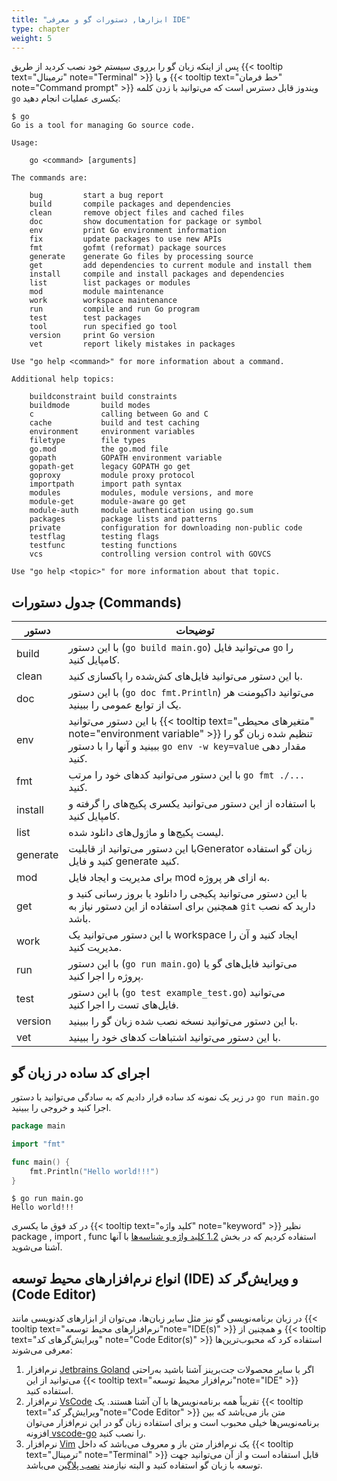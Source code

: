 ```yaml
---
title: "ابزارها, دستورات گو و معرفی IDE"
type: chapter
weight: 5
---
```


پس از اینکه زبان گو را برروی سیستم خود نصب کردید از طریق {{< tooltip text="ترمینال" note="Terminal" >}} و یا  {{< tooltip text="خط فرمان" note="Command prompt" >}}  ویندوز قابل دسترس است که می‌توانید با زدن کلمه `go` یکسری عملیات انجام دهید:

```shell
$ go
Go is a tool for managing Go source code.

Usage:

	go <command> [arguments]

The commands are:

	bug         start a bug report
	build       compile packages and dependencies
	clean       remove object files and cached files
	doc         show documentation for package or symbol
	env         print Go environment information
	fix         update packages to use new APIs
	fmt         gofmt (reformat) package sources
	generate    generate Go files by processing source
	get         add dependencies to current module and install them
	install     compile and install packages and dependencies
	list        list packages or modules
	mod         module maintenance
	work        workspace maintenance
	run         compile and run Go program
	test        test packages
	tool        run specified go tool
	version     print Go version
	vet         report likely mistakes in packages

Use "go help <command>" for more information about a command.

Additional help topics:

	buildconstraint build constraints
	buildmode       build modes
	c               calling between Go and C
	cache           build and test caching
	environment     environment variables
	filetype        file types
	go.mod          the go.mod file
	gopath          GOPATH environment variable
	gopath-get      legacy GOPATH go get
	goproxy         module proxy protocol
	importpath      import path syntax
	modules         modules, module versions, and more
	module-get      module-aware go get
	module-auth     module authentication using go.sum
	packages        package lists and patterns
	private         configuration for downloading non-public code
	testflag        testing flags
	testfunc        testing functions
	vcs             controlling version control with GOVCS

Use "go help <topic>" for more information about that topic.
```

## جدول دستورات (Commands)

|  دستور      | توضیحات                                                     |
|---------|-----------------------------------------------------------------|
| build | با این دستور (`go build main.go`) می‌توانید فایل `go` را کامپایل  کنید.    |
| clean | با این دستور می‌توانید فایل‌های کش‌شده را پاکسازی کنید.    |
| doc | با این دستور (`go doc fmt.Println`) می‌توانید داکیومنت هر یک از توابع عمومی  را ببینید.    |
| env | با این دستور می‌توانید {{< tooltip text="متغیرهای محیطی" note="environment variable" >}} تنظیم شده زبان گو را ببینید و آنها را با دستور `go env -w key=value` مقدار دهی کنید.    |
| fmt | با این دستور می‌توانید کدهای خود را مرتب `go fmt ./...` کنید.    |
| install | با استفاده از این دستور می‌توانید یکسری پکیج‌های را گرفته و کامپایل کنید.      |
| list | لیست پکیج‌ها و ماژول‌های دانلود شده.   |
| generate | با این دستور می‌توانید از قابلیتGenerator زبان گو استفاده کنید و فایل generate کنید.    |
| mod | برای مدیریت و ایجاد فایل mod به ازای هر پروژه.    |
| get | با این دستور می‌توانید پکیجی را دانلود یا بروز رسانی کنید و همچنین برای استفاده از این دستور نیاز به `git` دارید که نصب باشد.   |
| work | با این دستور می‌توانید یک workspace ایجاد کنید و آن را مدیریت کنید.   |
| run | با این دستور (`go run main.go`) می‌توانید فایل‌های گو یا پروژه را اجرا کنید.   |
| test | با این دستور (`go test example_test.go`) می‌توانید فایل‌های تست را اجرا کنید.   |
| version | با این دستور می‌توانید نسخه نصب شده زبان گو را ببینید.  |
| vet | با این دستور می‌توانید اشتباهات کدهای خود را ببینید.  |


## اجرای کد ساده در زبان گو

در زیر یک نمونه کد ساده قرار دادیم که به سادگی می‌توانید با دستور `go run main.go` اجرا کنید و خروجی را ببینید.

```go
package main

import "fmt"

func main() {
    fmt.Println("Hello world!!!")
}
```

```shell
$ go run main.go
Hello world!!!
```

 در کد فوق ما یکسری {{< tooltip text="کلید واژه" note="keyword" >}}  نظیر package , import , func استفاده کردیم که در بخش [1.2 کلید واژه و شناسه‌ها](https://book.gofarsi.ir/chapter-1/go-built-in-keywords-identifiers/) با آنها آشنا می‌شوید.

## انواع نرم‌افزارهای محیط توسعه (IDE) و ویرایش‌گر کد (Code Editor)
در زبان برنامه‌نویسی گو نیز مثل سایر زبان‌ها، می‌توان از ابزارهای کدنویسی مانند  {{< tooltip text="نرم‌افزارهای محیط توسعه"note="IDE(s)" >}} و همچنین از  {{< tooltip text="ویرایش‌گرهای کد" note="Code Editor(s)" >}} استفاده کرد که محبوب‌ترین‌ها معرفی می‌شوند:

1. نرم‌افزار [Jetbrains Goland](https://www.jetbrains.com/go/) اگر با سایر محصولات جت‌برینز آشنا باشید به‌راحتی می‌توانید از این  {{< tooltip text="نرم‌افزار محیط توسعه"note="IDE" >}}  استفاده کنید.
2. نرم‌افزار [VsCode](https://code.visualstudio.com/) تقریباً همه برنامه‌نویس‌ها با آن آشنا هستند. یک  {{< tooltip text="ویرایش‌گر کد"note="Code Editor" >}} متن باز می‌باشد که بین برنامه‌نویس‌ها خیلی محبوب است و برای استفاده زبان گو در این نرم‌افزار می‌توان افزونه[ vscode-go](https://code.visualstudio.com/docs/languages/go) را نصب کنید.
3. نرم‌افزار [Vim](https://www.vim.org/) یک نرم‌افزار متن باز و معروف می‌باشد که داخل  {{< tooltip text="ترمینال" note="Terminal" >}} قابل استفاده است و از آن می‌توانید جهت توسعه با زبان گو استفاده کنید و البته نیازمند [نصب پلاگین](https://github.com/fatih/vim-go) می‌باشد.
